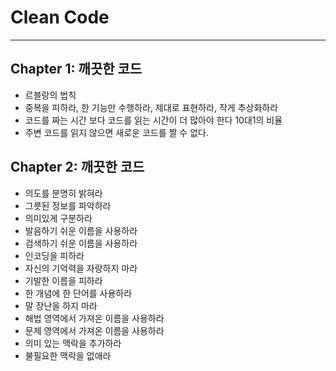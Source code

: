 
# Clean Code
---
## Chapter 1: 깨끗한 코드
- 르블랑의 법칙
- 중복을 피하라, 한 기능만 수행하라, 제대로 표현하라, 작게 추상화하라 
- 코드를 짜는 시간 보다 코드를 읽는 시간이 더 많아야 한다 10대1의 비율
- 주변 코드를 읽지 않으면 새로운 코드를 짤 수 없다.

## Chapter 2: 깨끗한 코드
- 의도를 분명히 밝혀라
- 그릇된 정보를 파악하라
- 의미있게 구분하라
- 발음하기 쉬운 이름을 사용하라
- 검색하기 쉬운 이름을 사용하라
- 인코딩을 피하라
- 자신의 기억력을 자랑하지 마라
- 기발한 이름을 피하라
- 한 개념에 한 단어를 사용하라
- 말 장난을 하지 마라
- 해법 영역에서 가져온 이름을 사용하라
- 문제 영역에서 가져온 이름을 사용하라
- 의미 있는 맥락을 추가하라
- 불필요한 맥락을 없애라